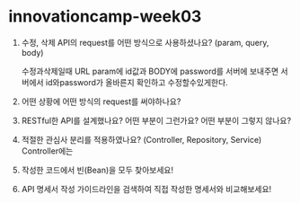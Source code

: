 # innovationcamp-week03

1. 수정, 삭제 API의 request를 어떤 방식으로 사용하셨나요? (param, query, body)

      수정과삭제일때 URL param에 id값과 BODY에 password를 서버에 보내주면 서버에서 id와password가 올바른지 확인하고 수정할수있게한다.

2. 어떤 상황에 어떤 방식의 request를 써야하나요?


4. RESTful한 API를 설계했나요? 어떤 부분이 그런가요? 어떤 부분이 그렇지 않나요?

5. 적절한 관심사 분리를 적용하였나요? (Controller, Repository, Service)
    Controller에는  
6. 작성한 코드에서 빈(Bean)을 모두 찾아보세요!

7. API 명세서 작성 가이드라인을 검색하여 직접 작성한 명세서와 비교해보세요!
